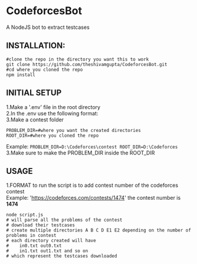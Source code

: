 # CodeforcesBot
A NodeJS bot to extract testcases

## INSTALLATION: ##
```
#clone the repo in the directory you want this to work
git clone https://github.com/theshivamgupta/CodeforcesBot.git
#cd where you cloned the repo
npm install
```

## INITIAL SETUP ##
1.Make a '.env' file in the root directory  <br />
2.In the .env use the following format: <br/>
3.Make a contest folder
```
PROBLEM_DIR=#where you want the created directories
ROOT_DIR=#where you cloned the repo
```
Example: 
``
PROBLEM_DIR=D:\Codeforces\contest
ROOT_DIR=D:\Codeforces
``
3.Make sure to make the PROBLEM_DIR inside the ROOT_DIR


## USAGE ##
1.FORMAT to run the script is to add contest number of the codeforces contest <br/>
Example: 'https://codeforces.com/contests/1474' the contest number is **1474**
```
node script.js 
# will parse all the problems of the contest
# download their testcases
# create multiple directories A B C D E1 E2 depending on the number of problems in contest
# each directory created will have 
#    in0.txt out0.txt 
#    in1.txt out1.txt and so on 
# which represent the testcases downloaded
```

